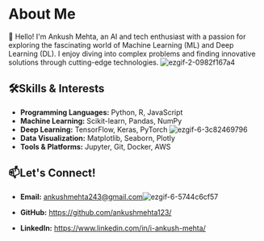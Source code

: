 # About Me
👋 Hello! I'm Ankush Mehta, an AI and tech enthusiast with a passion for exploring the fascinating world of Machine Learning (ML) and Deep Learning (DL). I enjoy diving into complex problems and finding innovative solutions through cutting-edge technologies.                                              ![ezgif-2-0982f167a4](https://github.com/user-attachments/assets/15f0811f-86b3-43d7-afcc-55cc5c8ad781)


## 🛠️Skills & Interests
- <b>Programming Languages:</b> Python, R, JavaScript
- <b>Machine Learning:</b> Scikit-learn, Pandas, NumPy
- <b>Deep Learning:</b> TensorFlow, Keras, PyTorch                                        ![ezgif-6-3c82469796](https://github.com/user-attachments/assets/1131f438-6768-4d5f-88fe-bfeb8ef9f380)
- <b>Data Visualization:</b> Matplotlib, Seaborn, Plotly
- <b>Tools & Platforms:</b> Jupyter, Git, Docker, AWS 


## 📫Let's Connect!
- <b>Email:</b> ankushmehta243@gmail.com![ezgif-6-5744c6cf57](https://github.com/user-attachments/assets/c98909d7-38f5-4bd9-a05c-9485001f68c4)

- <b>GitHub:</b> https://github.com/ankushmehta123/
- <b>LinkedIn:</b> https://www.linkedin.com/in/i-ankush-mehta/



